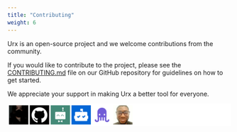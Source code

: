 ```yaml
---
title: "Contributing"
weight: 6
---
```


Urx is an open-source project and we welcome contributions from the community.

If you would like to contribute to the project, please see the [CONTRIBUTING.md](https://github.com/hahwul/urx/blob/main/CONTRIBUTING.md) file on our GitHub repository for guidelines on how to get started.

We appreciate your support in making Urx a better tool for everyone.

[![](https://raw.githubusercontent.com/hahwul/urx/refs/heads/main/CONTRIBUTORS.svg)](https://github.com/hahwul/urx/graphs/contributors)
